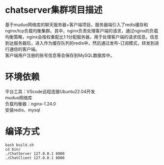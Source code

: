 # chatserver集群项目描述
基于muduo网络库的聊天服务器+客户端项目，服务器端引入了redis缓存和nginx/tcp负载均衡集群。其中，nginx负责处理客户端的请求，通过nginx的负载均衡策略，nginx会按权重配比1:1分配服务器，用于处理客户端的请求信息。信息到达服务器后，进入作为缓存队列的redis中，然后通过发布-订阅模式，转发到进行通信的客户端。  
客户端用户注册的账号信息等会保存到MySQL数据库中。

# 环境依赖  
平台工具：VScode远程连接Ubuntu22.04开发  
muduo网络库  
负载均衡器：nginx-1.24.0  
安装redis、mysql

# 编译方式  
`bash build.sh`  
`cd bin/`  
`./ChatServer 127.0.0.1 6000`  
`./ChatClient 127.0.0.1 8000`  

